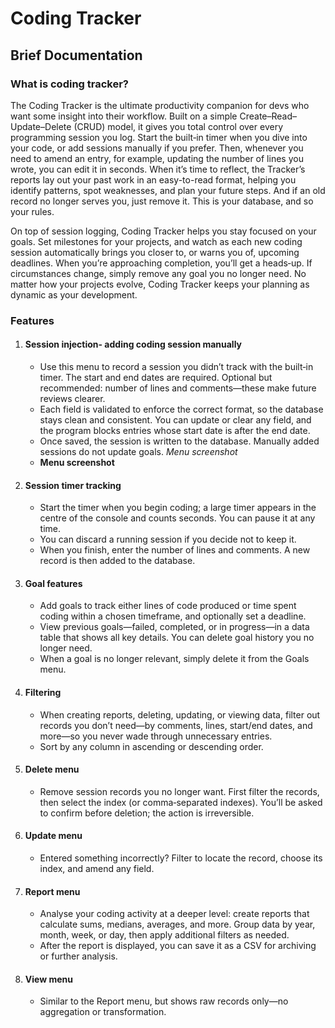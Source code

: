 # Coding Tracker
## Brief Documentation
### What is coding tracker?
The Coding Tracker is the ultimate productivity companion for devs who want some insight into their workflow. Built on a simple Create–Read–Update–Delete (CRUD) model, it gives you total control over every programming session you log. Start the built‑in timer when you dive into your code, or add sessions manually if you prefer. Then, whenever you need to amend an entry, for example, updating the number of lines you wrote, you can edit it in seconds. When it’s time to reflect, the Tracker’s reports lay out your past work in an easy-to-read format, helping you identify patterns, spot weaknesses, and plan your future steps. And if an old record no longer serves you, just remove it. This is your database, and so your rules.

On top of session logging, Coding Tracker helps you stay focused on your goals. Set milestones for your projects, and watch as each new coding session automatically brings you closer to, or warns you of, upcoming deadlines. When you’re approaching completion, you’ll get a heads‑up. If circumstances change, simply remove any goal you no longer need. No matter how your projects evolve, Coding Tracker keeps your planning as dynamic as your development.

### Features
1) #### Session injection- adding coding session manually 
   * Use this menu to record a session you didn’t track with the built‑in timer. The start and end dates are required. Optional but recommended: number of lines and comments—these make future reviews clearer.
   * Each field is validated to enforce the correct format, so the database stays clean and consistent. You can update or clear any field, and the program blocks entries whose start date is after the end date.
   * Once saved, the session is written to the database. Manually added sessions do not update goals.
    _Menu screenshot_
   * **Menu screenshot**
2) #### Session timer tracking
   * Start the timer when you begin coding; a large timer appears in the centre of the console and counts seconds. You can pause it at any time.
   * You can discard a running session if you decide not to keep it.
   * When you finish, enter the number of lines and comments. A new record is then added to the database.
3) #### Goal features
   * Add goals to track either lines of code produced or time spent coding within a chosen timeframe, and optionally set a deadline.
   * View previous goals—failed, completed, or in progress—in a data table that shows all key details. You can delete goal history you no longer need.
   * When a goal is no longer relevant, simply delete it from the Goals menu.
4) #### Filtering
   * When creating reports, deleting, updating, or viewing data, filter out records you don’t need—by comments, lines, start/end dates, and more—so you never wade through unnecessary entries.
   * Sort by any column in ascending or descending order.
5) #### Delete menu
   * Remove session records you no longer want. First filter the records, then select the index (or comma‑separated indexes). You’ll be asked to confirm before deletion; the action is irreversible.
6) #### Update menu
   * Entered something incorrectly? Filter to locate the record, choose its index, and amend any field.
7) #### Report menu
   * Analyse your coding activity at a deeper level: create reports that calculate sums, medians, averages, and more. Group data by year, month, week, or day, then apply additional filters as needed.
   * After the report is displayed, you can save it as a CSV for archiving or further analysis.
8) #### View menu
   * Similar to the Report menu, but shows raw records only—no aggregation or transformation.
